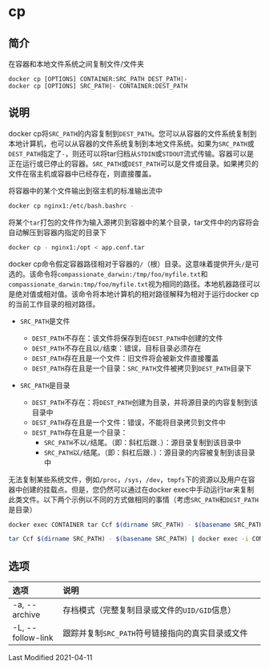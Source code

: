 # cp

## 简介

在容器和本地文件系统之间复制文件/文件夹

```
docker cp [OPTIONS] CONTAINER:SRC_PATH DEST_PATH|-
docker cp [OPTIONS] SRC_PATH|- CONTAINER:DEST_PATH
```

## 说明

docker cp将`SRC_PATH`的内容复制到`DEST_PATH`。您可以从容器的文件系统复制到本地计算机，也可以从容器的文件系统复制到本地文件系统。如果为`SRC_PATH`或`DEST_PATH`指定了`-`，则还可以将tar归档从`STDIN`或`STDOUT`流式传输。容器可以是正在运行或已停止的容器。`SRC_PATH`或`DEST_PATH`可以是文件或目录。如果拷贝的文件在宿主机或容器中已经存在，则直接覆盖。

将容器中的某个文件输出到宿主机的标准输出流中
```bash
docker cp nginx1:/etc/bash.bashrc -
```
将某个`tar`打包的文件作为输入源拷贝到容器中的某个目录，tar文件中的内容将会自动解压到容器内指定的目录下
```bash
docker cp - nginx1:/opt < app.conf.tar
```

docker cp命令假定容器路径相对于容器的`/`（根）目录。这意味着提供开头`/`是可选的。该命令将`compassionate_darwin:/tmp/foo/myfile.txt`和`compassionate_darwin:tmp/foo/myfile.txt`视为相同的路径。本地机器路径可以是绝对值或相对值。该命令将本地计算机的相对路径解释为相对于运行docker cp的当前工作目录的相对路径。

- `SRC_PATH`是文件
  - `DEST_PATH`不存在：该文件将保存到在`DEST_PATH`中创建的文件
  - `DEST_PATH`不存在且以`/`结束：错误，目标目录必须存在
  - `DEST_PATH`存在且是一个文件：旧文件将会被新文件直接覆盖
  - `DEST_PATH`存在且是一个目录：`SRC_PATH`文件被拷贝到`DEST_PATH`目录下

- `SRC_PATH`是目录
  - `DEST_PATH`不存在：将`DEST_PATH`创建为目录，并将源目录的内容复制到该目录中
  - `DEST_PATH`存在且是一个文件：错误，不能将目录拷贝到文件中
  - `DEST_PATH`存在且是一个目录：
    - `SRC_PATH`不以`/`结尾。（即：斜杠后跟`.`）：源目录复制到该目录中
    - `SRC_PATH`以`/`结尾。（即：斜杠后跟`.`）：源目录的内容被复制到该目录中

无法复制某些系统文件，例如`/proc`，`/sys`，`/dev`，`tmpfs`下的资源以及用户在容器中创建的挂载点。但是，您仍然可以通过在docker exec中手动运行tar来复制此类文件。以下两个示例以不同的方式做相同的事情（考虑`SRC_PATH`和`DEST_PATH`是目录）
```bash
docker exec CONTAINER tar Ccf $(dirname SRC_PATH) - $(basename SRC_PATH) | tar Cxf DEST_PATH -
```
```bash
tar Ccf $(dirname SRC_PATH) - $(basename SRC_PATH) | docker exec -i CONTAINER tar Cxf DEST_PATH -
```

## 选项

<style>
table th:first-of-type {
    width: 20%;
}
</style>

选项 | 说明
:- | :-
-a, --archive  | 存档模式（完整复制目录或文件的`UID/GID`信息）
-L, --follow-link | 跟踪并复制`SRC_PATH`符号链接指向的真实目录或文件

Last Modified 2021-04-11